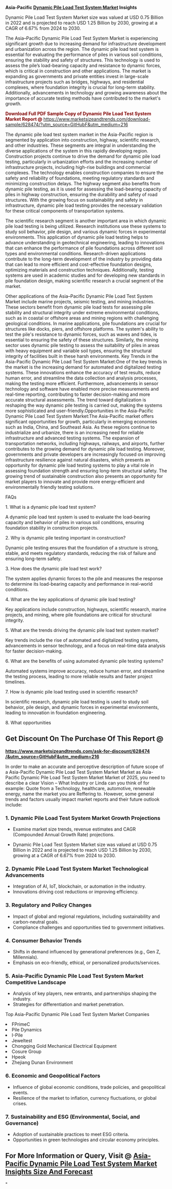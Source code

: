 <p><strong>Asia-Pacific&nbsp;<a href=""https://www.marketsizeandtrends.com/download-sample/628474/&amp;utm_source=GitHubF&amp;utm_medium=216"">Dynamic Pile Load Test System Market</a> Insights</strong></p><p>Dynamic Pile Load Test System Market size was valued at USD 0.75 Billion in 2022 and is projected to reach USD 1.25 Billion by 2030, growing at a CAGR of 6.67% from 2024 to 2030.</p><p><p>The Asia–Pacific Dynamic Pile Load Test System Market is experiencing significant growth due to increasing demand for infrastructure development and urbanization across the region. The dynamic pile load test system is essential for evaluating the performance of piles in various soil conditions, ensuring the stability and safety of structures. This technology is used to assess the pile’s load-bearing capacity and resistance to dynamic forces, which is critical in construction and other applications. The market is expanding as governments and private entities invest in large-scale infrastructure projects such as bridges, highways, and residential complexes, where foundation integrity is crucial for long-term stability. Additionally, advancements in technology and growing awareness about the importance of accurate testing methods have contributed to the market's growth. <p><strong><span style="color: #800000;">Download Full PDF Sample Copy of Dynamic Pile Load Test System Market Report @</span>&nbsp;</strong><a href="https://www.marketsizeandtrends.com/download-sample/628474/?utm_source=GitHubF&amp;utm_medium=216" target="_blank">https://www.marketsizeandtrends.com/download-sample/628474/?utm_source=GitHubF&amp;utm_medium=216</a></p>The dynamic pile load test system market in the Asia-Pacific region is segmented by application into construction, highway, scientific research, and other industries. These segments are integral in understanding the diverse applications of the system in this rapidly developing region. Construction projects continue to drive the demand for dynamic pile load testing, particularly in urbanization efforts and the increasing number of infrastructure projects, including high-rise buildings and commercial complexes. The technology enables construction companies to ensure the safety and reliability of foundations, meeting regulatory standards and minimizing construction delays. The highway segment also benefits from dynamic pile testing, as it is used for assessing the load-bearing capacity of piles in highway construction, ensuring the durability and safety of road structures. With the growing focus on sustainability and safety in infrastructure, dynamic pile load testing provides the necessary validation for these critical components of transportation systems. <p>The scientific research segment is another important area in which dynamic pile load testing is being utilized. Research institutions use these systems to study soil behavior, pile design, and various dynamic forces in experimental environments. This application of dynamic pile load testing helps to advance understanding in geotechnical engineering, leading to innovations that can enhance the performance of pile foundations across different soil types and environmental conditions. Research-driven applications contribute to the long-term development of the industry by providing data that can lead to more efficient and cost-effective foundation designs, optimizing materials and construction techniques. Additionally, testing systems are used in academic studies and for developing new standards in pile foundation design, making scientific research a crucial segment of the market.<p>Other applications of the Asia–Pacific Dynamic Pile Load Test System Market include marine projects, seismic testing, and mining industries. These sectors benefit from dynamic pile load tests for assessing pile stability and structural integrity under extreme environmental conditions, such as in coastal or offshore areas and mining regions with challenging geological conditions. In marine applications, pile foundations are crucial for structures like docks, piers, and offshore platforms. The system's ability to test the pile's resistance to dynamic forces, such as waves and tides, is essential to ensuring the safety of these structures. Similarly, the mining sector uses dynamic pile testing to assess the suitability of piles in areas with heavy equipment and variable soil types, ensuring the structural integrity of facilities built in these harsh environments. Key Trends in the Asia-Pacific Dynamic Pile Load Test System Market:One of the key trends in the market is the increasing demand for automated and digitalized testing systems. These innovations enhance the accuracy of test results, reduce human error, and streamline the data collection and analysis processes, making the testing more efficient. Furthermore, advancements in sensor technology and software have enabled more precise measurements and real-time reporting, contributing to faster decision-making and more accurate structural assessments. The trend toward digitalization is reshaping the way dynamic pile testing is carried out, making the systems more sophisticated and user-friendly.Opportunities in the Asia-Pacific Dynamic Pile Load Test System Market:The Asia-Pacific market offers significant opportunities for growth, particularly in emerging economies such as India, China, and Southeast Asia. As these regions continue to industrialize and urbanize, there is an increasing need for reliable infrastructure and advanced testing systems. The expansion of transportation networks, including highways, railways, and airports, further contributes to the growing demand for dynamic pile load testing. Moreover, governments and private developers are increasingly focused on improving infrastructure resilience against natural disasters, which presents an opportunity for dynamic pile load testing systems to play a vital role in assessing foundation strength and ensuring long-term structural safety. The growing trend of sustainable construction also presents an opportunity for market players to innovate and provide more energy-efficient and environmentally friendly testing solutions.<p>FAQs<p>1. What is a dynamic pile load test system?<p>A dynamic pile load test system is used to evaluate the load-bearing capacity and behavior of piles in various soil conditions, ensuring foundation stability in construction projects.<p>2. Why is dynamic pile testing important in construction?<p>Dynamic pile testing ensures that the foundation of a structure is strong, stable, and meets regulatory standards, reducing the risk of failure and ensuring long-term safety.<p>3. How does the dynamic pile load test work?<p>The system applies dynamic forces to the pile and measures the response to determine its load-bearing capacity and performance in real-world conditions.<p>4. What are the key applications of dynamic pile load testing?<p>Key applications include construction, highways, scientific research, marine projects, and mining, where pile foundations are critical for structural integrity.<p>5. What are the trends driving the dynamic pile load test system market?<p>Key trends include the rise of automated and digitalized testing systems, advancements in sensor technology, and a focus on real-time data analysis for faster decision-making.<p>6. What are the benefits of using automated dynamic pile testing systems?<p>Automated systems improve accuracy, reduce human error, and streamline the testing process, leading to more reliable results and faster project timelines.<p>7. How is dynamic pile load testing used in scientific research?<p>In scientific research, dynamic pile load testing is used to study soil behavior, pile design, and dynamic forces in experimental environments, leading to innovation in foundation engineering.<p>8. What opportunities</p><h2><strong>Get Discount On The Purchase Of This Report @&nbsp;</strong></h2><p><strong><a href=""https://www.marketsizeandtrends.com/ask-for-discount/628474/&amp;utm_source=GitHubF&amp;utm_medium=216"" target=""_blank"">https://www.marketsizeandtrends.com/ask-for-discount/628474<br />/&amp;utm_source=GitHubF&amp;utm_medium=216</a></strong></p><p>In order to make an accurate and perceptive description of future scope of a Asia-Pacific&nbsp;Dynamic Pile Load Test System Market Market as Asia-Pacific&nbsp;Dynamic Pile Load Test System Market Market of 2025, you need to describe a clear Vision &ndash; What Industry or Linda can you think of for example: Quote from a Technology, healthcare, automotive, renewable energy, name the market you are Reffering to. However, some general trends and factors usually impact market reports and their future outlook include:</p><h3>1.&nbsp;<strong>Dynamic Pile Load Test System Market Growth Projections</strong></h3><ul><li>Examine market size trends, revenue estimates and CAGR (Compounded Annual Growth Rate) projections.</li><li><p>Dynamic Pile Load Test System Market size was valued at USD 0.75 Billion in 2022 and is projected to reach USD 1.25 Billion by 2030, growing at a CAGR of 6.67% from 2024 to 2030.</p></li></ul><h3>2.&nbsp;<strong>Dynamic Pile Load Test System Market Technological Advancements</strong></h3><ul><li>Integration of AI, IoT, blockchain, or automation in the industry.</li><li>Innovations driving cost reductions or improving efficiency.</li></ul><h3>3.&nbsp;<strong>Regulatory and Policy Changes</strong></h3><ul><li>Impact of global and regional regulations, including sustainability and carbon-neutral goals.</li><li>Compliance challenges and opportunities tied to government initiatives.</li></ul><h3>4.&nbsp;<strong>Consumer Behavior Trends</strong></h3><ul><li>Shifts in demand influenced by generational preferences (e.g., Gen Z, Millennials).</li><li>Emphasis on eco-friendly, ethical, or personalized products/services.</li></ul><h3>5.&nbsp;<strong>Asia-Pacific Dynamic Pile Load Test System Market Competitive Landscape</strong></h3><ul><li>Analysis of key players, new entrants, and partnerships shaping the industry.</li><li>Strategies for differentiation and market penetration.</li></ul><p data-pm-slice=""1 1 []"">Top Asia-Pacific Dynamic Pile Load Test System Market Companies</p><div data-test-id=""""><p><li>FPrimeC</li><li> Pile Dynamics</li><li> I-Pile</li><li> Jeweltest</li><li> Chongqing Gold Mechanical Electrical Equipment</li><li> Cosure Group</li><li> Hpeok</li><li> Zhejiang Dunan Environment</li></p></div><h3>6.&nbsp;<strong>Economic and Geopolitical Factors</strong></h3><ul><li>Influence of global economic conditions, trade policies, and geopolitical events.</li><li>Resilience of the market to inflation, currency fluctuations, or global crises.</li></ul><h3>7.&nbsp;<strong>Sustainability and ESG (Environmental, Social, and Governance)</strong></h3><ul><li>Adoption of sustainable practices to meet ESG criteria.</li><li>Opportunities in green technologies and circular economy principles.</li></ul><h2><strong>For More Information or Query, Visit @&nbsp;</strong><a href=""https://www.verifiedmarketreports.com/product/dynamic-pile-load-test-system-market/"" target=""_blank"">Asia-Pacific Dynamic Pile Load Test System Market Insights Size And Forecast</a></h2>"
